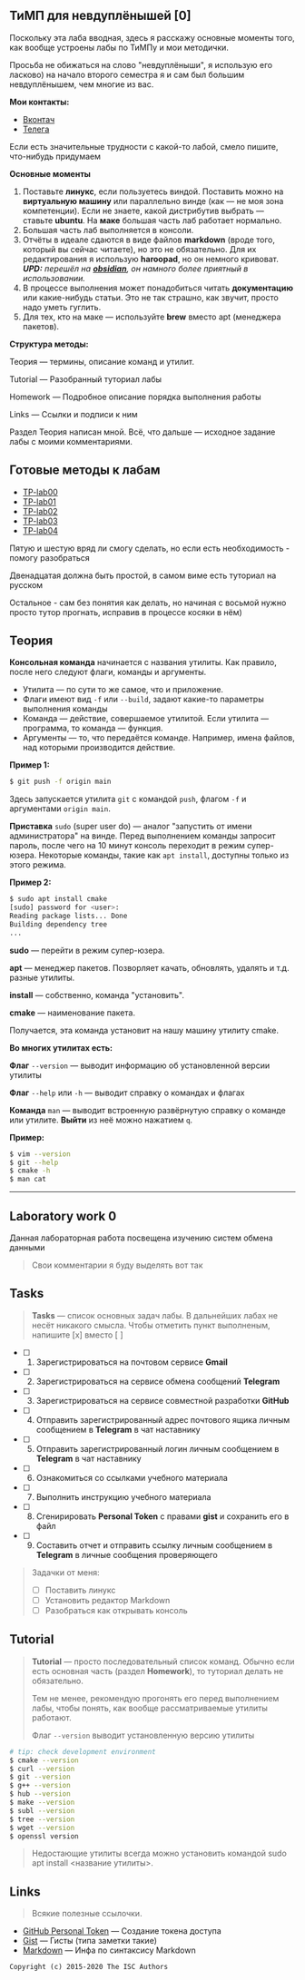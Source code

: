 ## ТиМП для невдуплёнышей [0]

Поскольку эта лаба вводная, здесь я расскажу основные моменты того, как вообще устроены лабы по ТиМПу и мои методички.

Просьба не обижаться на слово "невдуплёныши", я использую его ласково) на начало второго семестра я и сам был большим невдуплёнышем, чем многие из вас.

**Мои контакты:**

- [Вконтач](https://vk.com/onevvvk)
- [Телега](https://t.me/OneVVTG)

Если есть значительные трудности с какой-то лабой, смело пишите, что-нибудь придумаем

**Основные моменты**

1. Поставьте **линукс**, если пользуетесь виндой. Поставить можно на **виртуальную машину** или параллельно винде (как — не моя зона компетенции). Если не знаете, какой дистрибутив выбрать — ставьте **ubuntu**. На **маке** большая часть лаб работает нормально.
2. Большая часть лаб выполняется в консоли.
3. Отчёты в идеале сдаются в виде файлов **markdown** (вроде того, который вы сейчас читаете), но это не обязательно. Для их редактирования я использую **haroopad**, но он немного кривоват. _**UPD:** перешёл на **[obsidian](https://obsidian.md/)**, он намного более приятный в использовании._
4. В процессе выполнения может понадобиться читать **документацию** или какие-нибудь статьи. Это не так страшно, как звучит, просто надо уметь гуглить.
5. Для тех, кто на маке — используйте **brew** вместо apt (менеджера пакетов).

**Структура методы:**

Теория — термины, описание команд и утилит.

Tutorial — Разобранный туториал лабы

Homework — Подробное описание порядка выполнения работы

Links — Ссылки и подписи к ним

Раздел Теория написан мной. Всё, что дальше — исходное задание лабы с моими комментариями.

## Готовые методы к лабам

- [TP-lab00](https://github.com/SodAcetate/TP-lab00)
- [TP-lab01](https://github.com/SodAcetate/TP-lab01)
- [TP-lab02](https://github.com/SodAcetate/TP-lab02)
- [TP-lab03](https://github.com/SodAcetate/TP-lab03)
- [TP-lab04](https://github.com/SodAcetate/TP-lab04)

Пятую и шестую вряд ли смогу сделать, но если есть необходимость - помогу разобраться

Двенадцатая должна быть простой, в самом виме есть туториал на русском

Остальное - сам без понятия как делать, но начиная с восьмой нужно просто тутор прогнать, исправив в процессе косяки в нём)

## Теория

**Консольная команда** начинается с названия утилиты. Как правило, после него следуют флаги, команды и аргументы.

- Утилита — по сути то же самое, что и приложение.
- Флаги имеют вид `-f` или `--build`, задают какие-то параметры выполнения команды
- Команда — действие, совершаемое утилитой. Если утилита — программа, то команда — функция.
- Аргументы — то, что передаётся команде. Например, имена файлов, над которыми производится действие.

**Пример 1:**
```sh
$ git push -f origin main
```
Здесь запускается утилита `git` с командой `push`, флагом `-f` и аргументами `origin main`.

**Приставка** `sudo` (super user do) — аналог "запустить от имени администратора" на винде. Перед выполнением команды запросит пароль, после чего на 10 минут консоль переходит в режим супер-юзера. Некоторые команды, такие как `apt install`, доступны только из этого режима.

**Пример 2:**
```sh
$ sudo apt install cmake
[sudo] password for <user>:
Reading package lists... Done
Building dependency tree
...
```

**sudo** — перейти в режим супер-юзера.

**apt** — менеджер пакетов. Позворляет качать, обновлять, удалять и т.д. разные утилиты.

**install** — собственно, команда "установить".

**cmake** — наименование пакета.

Получается, эта команда установит на нашу машину утилиту cmake.

**Во многих утилитах есть:**

**Флаг** `--version` — выводит информацию об установленной версии утилиты

**Флаг** `--help` или `-h` — выводит справку о командах и флагах

**Команда** `man` — выводит встроенную развёрнутую справку о команде или утилите. **Выйти** из неё можно нажатием `q`. 

**Пример:**
```sh
$ vim --version
$ git --help
$ cmake -h
$ man cat
```

___


## Laboratory work 0

Данная лабораторная работа посвещена изучению систем обмена данными
> Свои комментарии я буду выделять вот так

## Tasks

> **Tasks** — список основных задач лабы. В дальнейших лабах не несёт никакого смысла.
> Чтобы отметить пункт выполненым, напишите [x] вместо [ ]

- [ ] 1. Зарегистрироваться на почтовом сервисе **Gmail**
- [ ] 2. Зарегистрироваться на сервисе обмена сообщений **Telegram**
- [ ] 3. Зарегистрироваться на сервисе совместной разработки **GitHub**
- [ ] 4. Отправить зарегистрированный адрес почтового ящика личным сообщением в **Telegram** в чат наставнику
- [ ] 5. Отправить зарегистрированный логин личным сообщением в **Telegram** в чат наставнику
- [ ] 6. Ознакомиться со ссылками учебного материала
- [ ] 7. Выполнить инструкцию учебного материала
- [ ] 8. Сгенирировать **Personal Token** с правами **gist** и сохранить его в файл
- [ ] 9. Составить отчет и отправить ссылку личным сообщением в **Telegram** в личные сообщения проверяющего

> Задачки от меня:
> 
> - [ ] Поставить линукс
> - [ ] Установить редактор Markdown
> - [ ] Разобраться как открывать консоль

## Tutorial

> **Tutorial** — просто последовательный список команд. Обычно если есть основная часть (раздел **Homework**), то туториал делать не обязательно. 
> 
> Тем не менее, рекомендую прогонять его перед выполнением лабы, чтобы понять, как вообще рассматриваемые утилиты работают.
>
> Флаг `--version` выводит установленную версию утилиты

```sh
# tip: check development environment
$ cmake --version
$ curl --version
$ git --version
$ g++ --version
$ hub --version
$ make --version
$ subl --version
$ tree --version
$ wget --version
$ openssl version
```
> Недостающие утилиты всегда можно установить командой sudo apt install <название утилиты>.

## Links

> Всякие полезные ссылочки.

- [GitHub Personal Token](https://github.com/settings/tokens/new) — Создание токена доступа
- [Gist](https://gist.github.com) — Гисты (типа заметки такие)
- [Markdown](https://guides.github.com/features/mastering-markdown/) — Инфа по синтаксису Markdown

```
Copyright (c) 2015-2020 The ISC Authors
```
